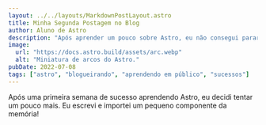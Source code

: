 ```yaml
---
layout: ../../layouts/MarkdownPostLayout.astro
title: Minha Segunda Postagem no Blog
author: Aluno de Astro
description: "Após aprender um pouco sobre Astro, eu não consegui parar!"
image:
  url: "https://docs.astro.build/assets/arc.webp"
  alt: "Miniatura de arcos do Astro."
pubDate: 2022-07-08
tags: ["astro", "blogueirando", "aprendendo em público", "sucessos"]
---
```


Após uma primeira semana de sucesso aprendendo Astro, eu decidi tentar um pouco mais. Eu escrevi e importei um pequeno componente da memória!
